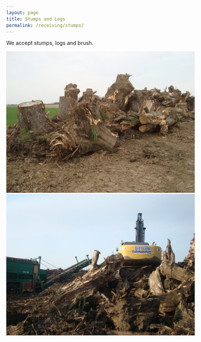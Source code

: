 ```yaml
---
layout: page
title: Stumps and Logs
permalink: /receiving/stumps/
---
```


We accept stumps, logs and brush.

<div class="row">
 <div class="col-6">
  <img src="/assets/images/stumps_to_be_ground.jpg" alt="stumps to be ground">
 </div>
 <div class="col-6">
  <img src="/assets/images/log_grinding_006.5.jpg" alt="stumps to be ground">
 </div>
</div>
